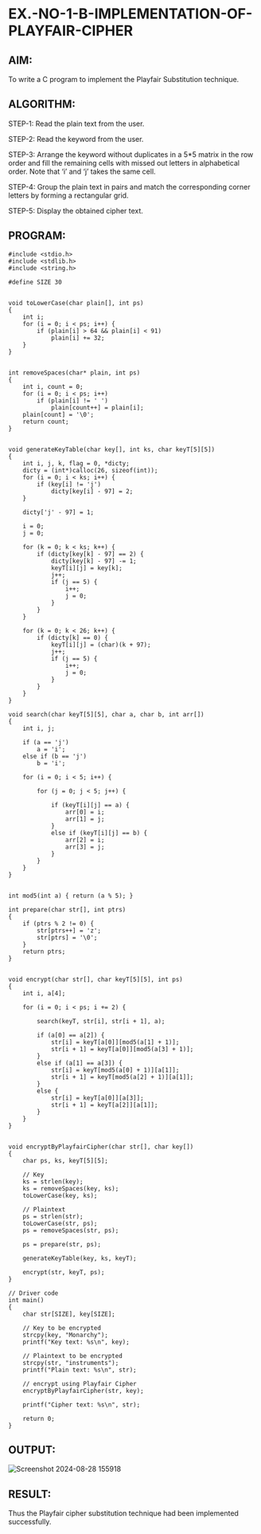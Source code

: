# EX.-NO-1-B-IMPLEMENTATION-OF-PLAYFAIR-CIPHER

## AIM:
  To write a C program to implement the Playfair Substitution technique.
  
## ALGORITHM:

STEP-1: Read the plain text from the user.

STEP-2: Read the keyword from the user.

STEP-3: Arrange the keyword without duplicates in a 5*5 matrix in the row order and fill the remaining cells with missed out letters in alphabetical order. Note that ‘i’ and ‘j’ takes the same cell.

STEP-4: Group the plain text in pairs and match the corresponding corner letters by forming a rectangular grid.

STEP-5: Display the obtained cipher text.

## PROGRAM:
```
#include <stdio.h>
#include <stdlib.h>
#include <string.h>

#define SIZE 30


void toLowerCase(char plain[], int ps)
{
    int i;
    for (i = 0; i < ps; i++) {
        if (plain[i] > 64 && plain[i] < 91)
            plain[i] += 32;
    }
}


int removeSpaces(char* plain, int ps)
{
    int i, count = 0;
    for (i = 0; i < ps; i++)
        if (plain[i] != ' ')
            plain[count++] = plain[i];
    plain[count] = '\0';
    return count;
}


void generateKeyTable(char key[], int ks, char keyT[5][5])
{
    int i, j, k, flag = 0, *dicty;
    dicty = (int*)calloc(26, sizeof(int));
    for (i = 0; i < ks; i++) {
        if (key[i] != 'j')
            dicty[key[i] - 97] = 2;
    }

    dicty['j' - 97] = 1;

    i = 0;
    j = 0;

    for (k = 0; k < ks; k++) {
        if (dicty[key[k] - 97] == 2) {
            dicty[key[k] - 97] -= 1;
            keyT[i][j] = key[k];
            j++;
            if (j == 5) {
                i++;
                j = 0;
            }
        }
    }

    for (k = 0; k < 26; k++) {
        if (dicty[k] == 0) {
            keyT[i][j] = (char)(k + 97);
            j++;
            if (j == 5) {
                i++;
                j = 0;
            }
        }
    }
}

void search(char keyT[5][5], char a, char b, int arr[])
{
    int i, j;

    if (a == 'j')
        a = 'i';
    else if (b == 'j')
        b = 'i';

    for (i = 0; i < 5; i++) {

        for (j = 0; j < 5; j++) {

            if (keyT[i][j] == a) {
                arr[0] = i;
                arr[1] = j;
            }
            else if (keyT[i][j] == b) {
                arr[2] = i;
                arr[3] = j;
            }
        }
    }
}


int mod5(int a) { return (a % 5); }

int prepare(char str[], int ptrs)
{
    if (ptrs % 2 != 0) {
        str[ptrs++] = 'z';
        str[ptrs] = '\0';
    }
    return ptrs;
}


void encrypt(char str[], char keyT[5][5], int ps)
{
    int i, a[4];

    for (i = 0; i < ps; i += 2) {

        search(keyT, str[i], str[i + 1], a);

        if (a[0] == a[2]) {
            str[i] = keyT[a[0]][mod5(a[1] + 1)];
            str[i + 1] = keyT[a[0]][mod5(a[3] + 1)];
        }
        else if (a[1] == a[3]) {
            str[i] = keyT[mod5(a[0] + 1)][a[1]];
            str[i + 1] = keyT[mod5(a[2] + 1)][a[1]];
        }
        else {
            str[i] = keyT[a[0]][a[3]];
            str[i + 1] = keyT[a[2]][a[1]];
        }
    }
}


void encryptByPlayfairCipher(char str[], char key[])
{
    char ps, ks, keyT[5][5];

    // Key
    ks = strlen(key);
    ks = removeSpaces(key, ks);
    toLowerCase(key, ks);

    // Plaintext
    ps = strlen(str);
    toLowerCase(str, ps);
    ps = removeSpaces(str, ps);

    ps = prepare(str, ps);

    generateKeyTable(key, ks, keyT);

    encrypt(str, keyT, ps);
}

// Driver code
int main()
{
    char str[SIZE], key[SIZE];

    // Key to be encrypted
    strcpy(key, "Monarchy");
    printf("Key text: %s\n", key);

    // Plaintext to be encrypted
    strcpy(str, "instruments");
    printf("Plain text: %s\n", str);

    // encrypt using Playfair Cipher
    encryptByPlayfairCipher(str, key);

    printf("Cipher text: %s\n", str);

    return 0;
}

```
## OUTPUT:

![Screenshot 2024-08-28 155918](https://github.com/user-attachments/assets/2a0de3bb-a605-4c3a-9a24-6c4eecf4974a)


## RESULT:
  Thus the Playfair cipher substitution technique had been implemented successfully.
